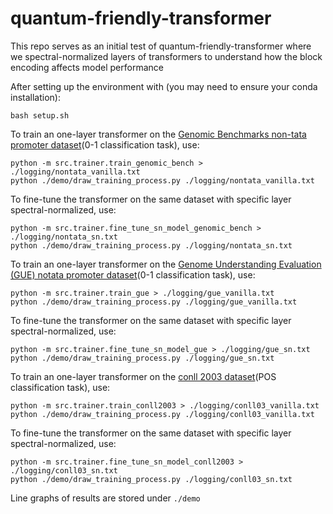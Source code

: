 # quantum-friendly-transformer

This repo serves as an initial test of quantum-friendly-transformer where we spectral-normalized layers of transformers to understand how the block encoding affects model performance

After setting up the environment with (you may need to ensure your conda installation):

```
bash setup.sh
```

To train an one-layer transformer on the [Genomic Benchmarks non-tata promoter dataset](https://bmcgenomdata.biomedcentral.com/articles/10.1186/s12863-023-01123-8)(0-1 classification task), use:

```
python -m src.trainer.train_genomic_bench > ./logging/nontata_vanilla.txt
python ./demo/draw_training_process.py ./logging/nontata_vanilla.txt
```

To fine-tune the transformer on the same dataset with specific layer spectral-normalized, use:

```
python -m src.trainer.fine_tune_sn_model_genomic_bench > ./logging/nontata_sn.txt
python ./demo/draw_training_process.py ./logging/nontata_sn.txt
```

To train an one-layer transformer on the [Genome Understanding Evaluation (GUE) notata promoter dataset](https://huggingface.co/datasets/leannmlindsey/GUE)(0-1 classification task), use:

```
python -m src.trainer.train_gue > ./logging/gue_vanilla.txt
python ./demo/draw_training_process.py ./logging/gue_vanilla.txt
```

To fine-tune the transformer on the same dataset with specific layer spectral-normalized, use:

```
python -m src.trainer.fine_tune_sn_model_gue > ./logging/gue_sn.txt
python ./demo/draw_training_process.py ./logging/gue_sn.txt
```

To train an one-layer transformer on the [conll 2003 dataset](https://huggingface.co/datasets/eriktks/conll2003)(POS classification task), use:

```
python -m src.trainer.train_conll2003 > ./logging/conll03_vanilla.txt
python ./demo/draw_training_process.py ./logging/conll03_vanilla.txt
```

To fine-tune the transformer on the same dataset with specific layer spectral-normalized, use:

```
python -m src.trainer.fine_tune_sn_model_conll2003 > ./logging/conll03_sn.txt
python ./demo/draw_training_process.py ./logging/conll03_sn.txt
```

Line graphs of results are stored under `./demo `